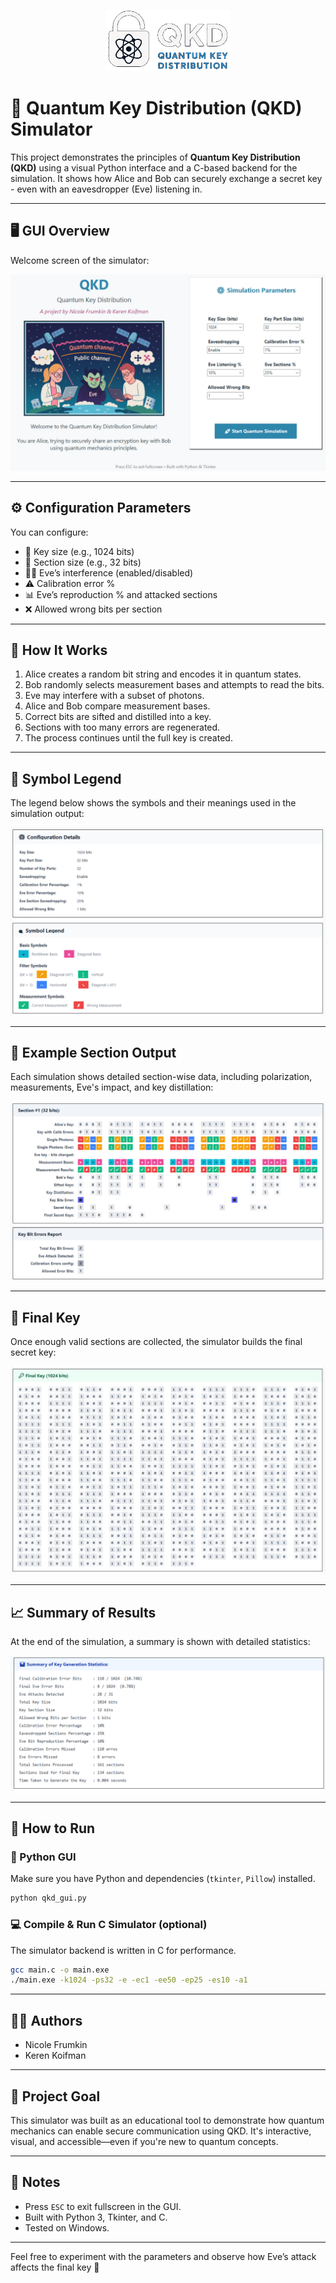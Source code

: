 <p align="center">
  <img src="images/logo.png" width="200" alt="QKD Simulator">
</p>


# 🔐 Quantum Key Distribution (QKD) Simulator

This project demonstrates the principles of **Quantum Key Distribution (QKD)** using a visual Python interface and a C-based backend for the simulation. It shows how Alice and Bob can securely exchange a secret key - even with an eavesdropper (Eve) listening in.

---

## 🖥 GUI Overview

Welcome screen of the simulator:

![GUI Interface](images/GUI_Interface.png)

---

## ⚙️ Configuration Parameters

You can configure:
- 🔢 Key size (e.g., 1024 bits)
- 🧩 Section size (e.g., 32 bits)
- 🕵️‍♀️ Eve’s interference (enabled/disabled)
- ⚠️ Calibration error %
- 📊 Eve’s reproduction % and attacked sections
- ❌ Allowed wrong bits per section

---

## 🔄 How It Works

1. Alice creates a random bit string and encodes it in quantum states.
2. Bob randomly selects measurement bases and attempts to read the bits.
3. Eve may interfere with a subset of photons.
4. Alice and Bob compare measurement bases.
5. Correct bits are sifted and distilled into a key.
6. Sections with too many errors are regenerated.
7. The process continues until the full key is created.

---

## 🧠 Symbol Legend

The legend below shows the symbols and their meanings used in the simulation output:

![Legend](images/configuration_details.png) <!-- You may want to crop/replace this with a cleaner 'legend-only' image if desired -->

---

## 🧪 Example Section Output

Each simulation shows detailed section-wise data, including polarization, measurements, Eve's impact, and key distillation:

![Section Results](images/Section_Results.png)

---

## 🔑 Final Key

Once enough valid sections are collected, the simulator builds the final secret key:

![Final Key](images/final_key.png)

---

## 📈 Summary of Results

At the end of the simulation, a summary is shown with detailed statistics:

![Summary](images/summary.png)

---

## 🚀 How to Run

### 🐍 Python GUI
Make sure you have Python and dependencies (`tkinter`, `Pillow`) installed.

```bash
python qkd_gui.py
````

### 💻 Compile & Run C Simulator (optional)

The simulator backend is written in C for performance.

```bash
gcc main.c -o main.exe
./main.exe -k1024 -ps32 -e -ec1 -ee50 -ep25 -es10 -a1
```

---

## 🧑‍💻 Authors

* Nicole Frumkin
* Keren Koifman

---

## 🎯 Project Goal

This simulator was built as an educational tool to demonstrate how quantum mechanics can enable secure communication using QKD. It's interactive, visual, and accessible—even if you're new to quantum concepts.

---

## 📌 Notes

* Press `ESC` to exit fullscreen in the GUI.
* Built with Python 3, Tkinter, and C.
* Tested on Windows.

---

Feel free to experiment with the parameters and observe how Eve’s attack affects the final key 🔐
